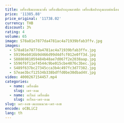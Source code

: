 ```yaml
---
title: เครื่องซีลแบบแนวตั้ง เครื่องซีลปากถุงพลาสติก เครื่องซีลปากถุงแบบต่อเนื่อง
price: '11385.88'
price_original: '11738.02'
currency: THB
discount: 3%
rating: 4
volume: 65
image: S78a81e7877da4781ac4a71939bfab3ffv.jpg
images:
  - S78a81e7877da4781ac4a71939bfab3ffv.jpg
  - S9196eb016b9d466d99d4dfcf012e0ff3d.jpg
  - S8886981059484b48ae7d067f2e2038aap.jpg
  - S596f6f11ef4544c9be015cbe4876c3bec.jpg
  - S489f637bc27345cca3b4c497fc3d77382.jpg
  - S7eae3bcf12534b338bdffd0be30dbad4V.jpg
video: 4000267154457.mp4
categories:
  - name: เครื่องมือ
    slug: เคร-องม
  - name: อะไหล่ เครื่องมือ
    slug: อะไหล-เคร-องม
slug: เคร-องซ-ลแบบแนวต-เคร-องซ
encode: oCBLiC2
lang: th
---
```

  